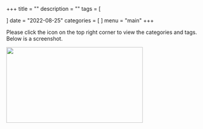 +++
title = ""
description = ""
tags = [

]
date = "2022-08-25"
categories = [
]
menu = "main"
+++


Please click the icon on the top right corner to view the categories and tags.  Below is a screenshot.  

<img width ="360" height= "200" src = "/docs/images/Screenshot 2022-08-25 165139.png"/>


